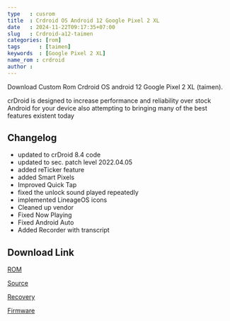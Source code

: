```yaml
---
type   : cusrom
title  : Crdroid OS Android 12 Google Pixel 2 XL
date   : 2024-11-22T09:17:35+07:00
slug   : Crdroid-a12-taimen
categories: [rom]
tags      : [taimen]
keywords  : [Google Pixel 2 XL]
name_rom : crdroid
author :
---
```


Download Custom Rom Crdroid OS android 12 Google Pixel 2 XL (taimen).

crDroid is designed to increase performance and reliability over stock Android for your device also attempting to bringing many of the best features existent today

## Changelog
* updated to crDroid 8.4 code
* updated to sec. patch level 2022.04.05
* added reTicker feature
* added Smart Pixels
* Improved Quick Tap
* fixed the unlock sound played repeatedly
* implemented LineageOS icons
* Cleaned up vendor
* Fixed Now Playing
* Fixed Android Auto
* Added Recorder with transcript


## Download Link
[ROM](https://sourceforge.net/projects/crdroid/files/taimen/8.x/)

[Source](https://crdroid.net/taimen/8)

[Recovery](https://dl.twrp.me/taimen/)

[Firmware](https://dl.google.com/dl/android/aosp/taimen-rp1a.201005.004.a1-factory-2f5c4987.zip)


